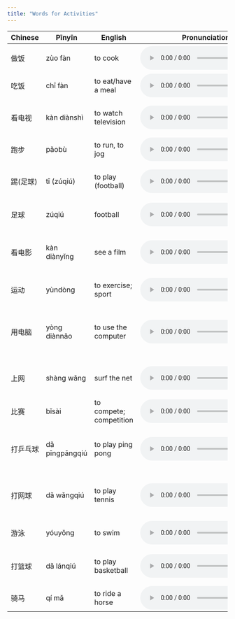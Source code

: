 ```yaml
---
title: "Words for Activities"
---
```


 Chinese | Pīnyīn | English | Pronunciation | Tips
------------- | ------------- | ------------- | ------------- | -------------
做饭 | zùo fàn | to cook | <audio controls src="/assets/audio/a-0001.wav" class="audio-control" /> |z-/ʊə/ f-un
吃饭 | chī fàn | to eat/have a meal | <audio controls src="/assets/audio/a-0002.wav" class="audio-control" /> | [chī](/pinyin/03-whole-syllables/) f-un
看电视 | kàn diànshì | to watch television | <audio controls src="/assets/audio/a-0003.wav" class="audio-control" /> | k-un d-ee-un [shì](/pinyin/03-whole-syllables/)
跑步 | pǎobù | to run, to jog | <audio controls src="/assets/audio/a-0004.wav" class="audio-control" /> | p-au b-oo
踢(足球) | tī (zúqiú) | to play (football) | <audio controls src="/assets/audio/a-0005.wav" class="audio-control" /> | t-ee z-oo ch-ee-u
足球 | zúqiú | football | <audio controls src="/assets/audio/a-0006.wav" class="audio-control" /> | z-oo ch-ee-u
看电影 | kàn diànyǐng | see a film | <audio controls src="/assets/audio/a-0007.wav" class="audio-control" /> | k-un d-ee-un [yǐng](/pinyin/03-whole-syllables/)运动 | yùndòng | to exercise; sport | <audio controls src="/assets/audio/a-0008.wav" class="audio-control" /> | [yùn](/pinyin/03-whole-syllables/) d-ong用电脑 | yòng diànnǎo | to use the computer | <audio controls src="/assets/audio/a-0009.wav" class="audio-control" /> | ee-ong d-ee-un n-au上网 | shàng wǎng | surf the net | <audio controls src="/assets/audio/a-0010.wav" class="audio-control" /> | sh-ongue wu-ongue比赛 | bǐsài | to compete; competition | <audio controls src="/assets/audio/a-0011.wav" class="audio-control" /> | b-ee s-ai打乒乓球 | dǎ pīngpāngqiú | to play ping pong | <audio controls src="/assets/audio/a-0012.wav" class="audio-control" /> | d-uh ping pong ch-ee-u打网球 | dǎ wǎngqiú | to play tennis | <audio controls src="/assets/audio/a-0013.wav" class="audio-control" /> | d-uh wu-ongue ch-ee-u
游泳 | yóuyǒng | to swim | <audio controls src="/assets/audio/a-0014.wav" class="audio-control" /> | you ee-ong打篮球 | dǎ lánqiú | to play basketball | <audio controls src="/assets/audio/a-0015.wav" class="audio-control" /> | d-uh l-un ch-ee-u骑马 | qí mǎ | to ride a horse | <audio controls src="/assets/audio/a-0016.wav" class="audio-control" /> | ch-ee m-a
